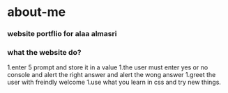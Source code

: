 # about-me
### website portflio for alaa almasri
### what the website do?
1.enter 5 prompt and store it in a value
1.the user must enter yes or no console and alert the right answer and alert the wong answer
1.greet the user with freindly welcome
1.use what you learn in css and try new things.
